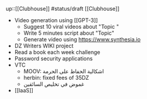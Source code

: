 up::[[Clubhouse]]
#status/draft 
[[Clubhouse]]
* Video generation using [[GPT-3]] 
	* Suggest 10 viral videos about "Topic "
	* Write 5 minutes script about "Topic"
	* Generate video using https://www.synthesia.io
* DZ Writers WIKI project 
* Read a book each week challenge 
* Password security applications 
* VTC 
	* MOOV: اشكالية الحفاظ على الحرمة 
	* herbin: fixed fees of  35DZ 
	* غموض في تخليص السائقين
* [[IaaS]] 


